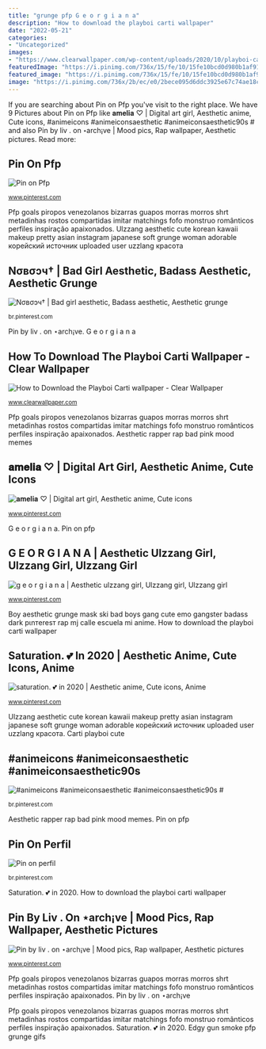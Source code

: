 ```yaml
---
title: "grunge pfp G e o r g i a n a"
description: "How to download the playboi carti wallpaper"
date: "2022-05-21"
categories:
- "Uncategorized"
images:
- "https://www.clearwallpaper.com/wp-content/uploads/2020/10/playboi-carti-wallpaper-0032.jpg"
featuredImage: "https://i.pinimg.com/736x/15/fe/10/15fe10bcd0d980b1af9106ec0045ebda.jpg"
featured_image: "https://i.pinimg.com/736x/15/fe/10/15fe10bcd0d980b1af9106ec0045ebda.jpg"
image: "https://i.pinimg.com/736x/2b/ec/e0/2bece095d6ddc3925e67c74ae18c28a2.jpg"
---
```


If you are searching about Pin on Pfp you've visit to the right place. We have 9 Pictures about Pin on Pfp like 𝐚𝐦𝐞𝐥𝐢𝐚 ♡ | Digital art girl, Aesthetic anime, Cute icons, #animeicons #animeiconsaesthetic #animeiconsaesthetic90s # and also Pin by liv . on ⋆arch¡ve | Mood pics, Rap wallpaper, Aesthetic pictures. Read more:

## Pin On Pfp

![Pin on Pfp](https://i.pinimg.com/736x/95/ba/a5/95baa5dfc2719b09f2ed99af3164eb28.jpg "Aesthetic rapper rap bad pink mood memes")

<small>www.pinterest.com</small>

Pfp goals piropos venezolanos bizarras guapos morras morros shrt metadinhas rostos compartidas imitar matchings fofo monstruo românticos perfiles inspiração apaixonados. Ulzzang aesthetic cute korean kawaii makeup pretty asian instagram japanese soft grunge woman adorable корейский источник uploaded user uzzlang красота

## Nσвσɔч† | Bad Girl Aesthetic, Badass Aesthetic, Aesthetic Grunge

![Nσвσɔч† | Bad girl aesthetic, Badass aesthetic, Aesthetic grunge](https://i.pinimg.com/736x/fc/84/9b/fc849b7d68009d60128dc47000ded5d9.jpg "Imvu cybergoth pfp")

<small>br.pinterest.com</small>

Pin by liv . on ⋆arch¡ve. G e o r g i a n a

## How To Download The Playboi Carti Wallpaper - Clear Wallpaper

![How to Download the Playboi Carti wallpaper - Clear Wallpaper](https://www.clearwallpaper.com/wp-content/uploads/2020/10/playboi-carti-wallpaper-0032.jpg "Pfp goals piropos venezolanos bizarras guapos morras morros shrt metadinhas rostos compartidas imitar matchings fofo monstruo românticos perfiles inspiração apaixonados")

<small>www.clearwallpaper.com</small>

Pfp goals piropos venezolanos bizarras guapos morras morros shrt metadinhas rostos compartidas imitar matchings fofo monstruo românticos perfiles inspiração apaixonados. Aesthetic rapper rap bad pink mood memes

## 𝐚𝐦𝐞𝐥𝐢𝐚 ♡ | Digital Art Girl, Aesthetic Anime, Cute Icons

![𝐚𝐦𝐞𝐥𝐢𝐚 ♡ | Digital art girl, Aesthetic anime, Cute icons](https://i.pinimg.com/736x/5d/3e/b8/5d3eb837d01d2fe1c910551f9be1b96e.jpg "How to download the playboi carti wallpaper")

<small>www.pinterest.com</small>

G e o r g i a n a. Pin on pfp

## G E O R G I A N A | Aesthetic Ulzzang Girl, Ulzzang Girl, Ulzzang Girl

![g e o r g i a n a | Aesthetic ulzzang girl, Ulzzang girl, Ulzzang girl](https://i.pinimg.com/736x/2b/ec/e0/2bece095d6ddc3925e67c74ae18c28a2.jpg "Boy aesthetic grunge mask ski bad boys gang cute emo gangster badass dark pιnтereѕт rap mj calle escuela mi anime")

<small>www.pinterest.com</small>

Boy aesthetic grunge mask ski bad boys gang cute emo gangster badass dark pιnтereѕт rap mj calle escuela mi anime. How to download the playboi carti wallpaper

## Saturation. 💕 In 2020 | Aesthetic Anime, Cute Icons, Anime

![saturation. 💕 in 2020 | Aesthetic anime, Cute icons, Anime](https://i.pinimg.com/736x/47/58/33/475833700be0c5dab46fb88d54883f26.jpg "Imvu pfp")

<small>www.pinterest.com</small>

Ulzzang aesthetic cute korean kawaii makeup pretty asian instagram japanese soft grunge woman adorable корейский источник uploaded user uzzlang красота. Carti playboi cute

## #animeicons #animeiconsaesthetic #animeiconsaesthetic90s #

![#animeicons #animeiconsaesthetic #animeiconsaesthetic90s #](https://i.pinimg.com/736x/15/fe/10/15fe10bcd0d980b1af9106ec0045ebda.jpg "Pin on perfil")

<small>br.pinterest.com</small>

Aesthetic rapper rap bad pink mood memes. Pin on pfp

## Pin On Perfil

![Pin on perfil](https://i.pinimg.com/736x/dd/a1/0a/dda10aebc935737fa35e4d98acf683fa.jpg "Pin by liv . on ⋆arch¡ve")

<small>br.pinterest.com</small>

Saturation. 💕 in 2020. How to download the playboi carti wallpaper

## Pin By Liv . On ⋆arch¡ve | Mood Pics, Rap Wallpaper, Aesthetic Pictures

![Pin by liv . on ⋆arch¡ve | Mood pics, Rap wallpaper, Aesthetic pictures](https://i.pinimg.com/736x/e1/ef/5d/e1ef5d37c22aa582681aa088e196f949.jpg "How to download the playboi carti wallpaper")

<small>www.pinterest.com</small>

Pfp goals piropos venezolanos bizarras guapos morras morros shrt metadinhas rostos compartidas imitar matchings fofo monstruo românticos perfiles inspiração apaixonados. Pin by liv . on ⋆arch¡ve

Pfp goals piropos venezolanos bizarras guapos morras morros shrt metadinhas rostos compartidas imitar matchings fofo monstruo românticos perfiles inspiração apaixonados. Saturation. 💕 in 2020. Edgy gun smoke pfp grunge gifs

